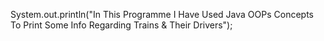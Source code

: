 System.out.println("In This Programme I Have Used Java OOPs Concepts To Print Some Info Regarding Trains & Their Drivers");
